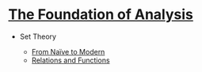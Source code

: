 

<div>
	<h1><a href="/">The Foundation of Analysis</a></h1>
</div>

* Set Theory
	
	* [From Naïve to Modern](set-theory/from-naïve-to-modern.md)
	* [Relations and Functions](set-theory/relations-and-functions.md)
